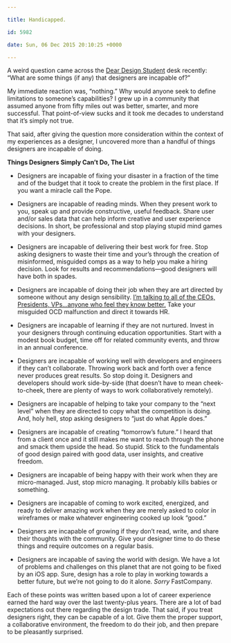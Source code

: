 ```yaml
---

title: Handicapped.

id: 5982

date: Sun, 06 Dec 2015 20:10:25 +0000

---
```




A weird question came across the [Dear Design Student](http://deardesignstudent.com) desk recently: “What are some things (if any) that designers are incapable of?”  

 My immediate reaction was, “nothing.” Why would anyone seek to define limitations to someone’s capabilities? I grew up in a community that assumed anyone from fifty miles out was better, smarter, and more successful. That point-of-view sucks and it took me decades to understand that it’s simply not true.  

 That said, after giving the question more consideration within the context of my experiences as a designer, I uncovered more than a handful of things designers are incapable of doing.  

**Things Designers Simply Can’t Do, The List**



- Designers are incapable of fixing your disaster in a fraction of the time and of the budget that it took to create the problem in the first place. If you want a miracle call the Pope.

- Designers are incapable of reading minds. When they present work to you, speak up and provide constructive, useful feedback. Share user and/or sales data that can help inform creative and user experience decisions. In short, be professional and stop playing stupid mind games with your designers.

- Designers are incapable of delivering their best work for free. Stop asking designers to waste their time and your’s through the creation of misinformed, misguided comps as a way to help you make a hiring decision. Look for results and recommendations—good designers will have both in spades.

- Designers are incapable of doing their job when they are art directed by someone without any design sensibility. [I’m talking to all of the CEOs, Presidents, VPs…anyone who feel they know better.](http://bukk.it/fffu.gif) Take your misguided OCD malfunction and direct it towards HR.

- Designers are incapable of learning if they are not nurtured. Invest in your designers through continuing education opportunities. Start with a modest book budget, time off for related community events, and throw in an annual conference.

- Designers are incapable of working well with developers and engineers if they can’t collaborate. Throwing work back and forth over a fence never produces great results. So stop doing it. Designers and developers should work side-by-side (that doesn’t have to mean cheek-to-cheek, there are plenty of ways to work collaboratively remotely).

- Designers are incapable of helping to take your company to the “next level” when they are directed to copy what the competition is doing. And, holy hell, stop asking designers to “just do what Apple does.”

- Designers are incapable of creating “tomorrow’s future.” I heard that from a client once and it still makes me want to reach through the phone and smack them upside the head. So stupid. Stick to the fundamentals of good design paired with good data, user insights, and creative freedom.

- Designers are incapable of being happy with their work when they are micro-managed. Just, stop micro managing. It probably kills babies or something.

- Designers are incapable of coming to work excited, energized, and ready to deliver amazing work when they are merely asked to color in wireframes or make whatever engineering cooked up look “good.”

- Designers are incapable of growing if they don’t read, write, and share their thoughts with the community. Give your designer time to do these things and require outcomes on a regular basis.

- Designers are incapable of saving the world with design. We have a lot of problems and challenges on this planet that are not going to be fixed by an iOS app. Sure, design has a role to play in working towards a better future, but we’re not going to do it alone. *Sorry* FastCompany.



Each of these points was written based upon a lot of career experience earned the hard way over the last twenty-plus years. There are a lot of bad expectations out there regarding the design trade. That said, if you treat designers right, they can be capable of a lot. Give them the proper support, a collaborative environment, the freedom to do their job, and then prepare to be pleasantly surprised.





